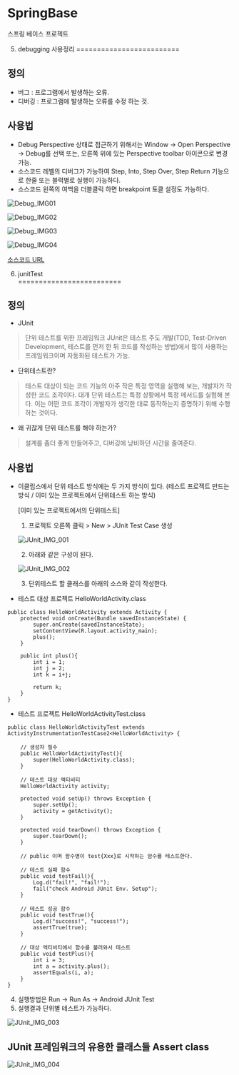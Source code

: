 # SpringBase
스프링 베이스 프로젝트

5. debugging 사용정리
=========================

정의 
--------------------------------
  - 버그 : 프로그램에서 발생하는 오류.
  - 디버깅 : 프로그램에 발생하는 오류를 수정 하는 것.

사용법
--------------------------------
  - Debug Perspective 상태로 접근하기 위해서는
    Window -> Open Perspective -> Debug를 선택 또는,
    오른쪽 위에 있는 Perspective toolbar 아이콘으로 변경가능.
  - 소스코드 레벨의 디버그가 가능하여 Step, Into, Step Over, Step Return 기능으로 한줄 또는 블럭별로 실행이 가능하다.
  - 소스코드 왼쪽의 여백을 더블클릭 하면 breakpoint 토클 설정도 가능하다.

![Debug_IMG01](http://cafeptthumb3.phinf.naver.net/20150806_130/soulduse_1438821825576Mba7w_PNG/debug001.PNG?type=w740)

![Debug_IMG02](http://cafeptthumb2.phinf.naver.net/20150806_100/soulduse_14388218257078TIGg_PNG/debug002.PNG?type=w740)

![Debug_IMG03](http://cafeptthumb1.phinf.naver.net/20150806_158/soulduse_1438821825786XrJQc_PNG/debug003.PNG?type=w740)

![Debug_IMG04](http://cafeptthumb3.phinf.naver.net/20150806_296/soulduse_1438821825867VGpye_PNG/debug004.PNG?type=w740)

[소스코드 URL](https://bitbucket.org/koolsign/code.android.base/src/c9b00ee5c05ed4e531c4d86751e2ada356b95f06/DebugTest/?at=khw.code)



6. junitTest	
=========================

정의 
--------------------------------
  
  * JUnit
  > 단위 테스트를 위한 프레임워크
  > JUnit은 테스트 주도 개발(TDD, Test-Driven Development, 테스트를 먼저 한 뒤 코드를 작성하는 방법)에서
    많이 사용하는 프레임워크이며 자동화된 테스트가 가능.

  * 단위테스트란? 
  > 테스트 대상이 되는 코드 기능의 아주 작은 특정 영역을 실행해 보는, 개발자가 작성한 코드 조각이다.
	대개 단위 테스트는 특정 상황에서 특정 메서드를 실험해 본다. 이는 어떤 코드 조각이 개발자가 생각한 대로 동작하는지 증명하기 위해 수행하는 것이다.
  
  * 왜 귀찮게 단위 테스트를 해야 하는가?
  > 설계를 좀더 좋게 만들어주고, 디버깅에 낭비하던 시간을 줄여준다.

사용법
--------------------------------
- 이클립스에서 단위 테스트 방식에는 두 가지 방식이 있다.
  (테스트 프로젝트 만드는 방식 / 이미 있는 프로젝트에서 단위테스트 하는 방식)

  [이미 있는 프로젝트에서의 단위테스트]
  1. 프로젝트 오른쪽 클릭 > New > JUnit Test Case 생성

  ![JUnit_IMG_001](http://cafeptthumb3.phinf.naver.net/20150806_224/soulduse_1438837217855RkDrY_PNG/JUnit004.PNG?type=w740)
  
  2. 아래와 같은 구성이 된다.
  
  ![JUnit_IMG_002](http://cafeptthumb1.phinf.naver.net/20150806_244/soulduse_1438837217694oyxKx_PNG/JUnit002.PNG?type=w740)
  
  3. 단위테스트 할 클래스를 아래의 소스와 같이 작성한다.

- 테스트 대상 프로젝트 HelloWorldActivity.class
```
public class HelloWorldActivity extends Activity {
    protected void onCreate(Bundle savedInstanceState) {
        super.onCreate(savedInstanceState);
        setContentView(R.layout.activity_main);
        plus();
    }
    
    public int plus(){
    	int i = 1;
    	int j = 2;
    	int k = i+j;
    	
    	return k;
    }
}

```

- 테스트 프로젝트 HelloWorldActivityTest.class
``` HelloWorldActivity.class
public class HelloWorldActivityTest extends ActivityInstrumentationTestCase2<HelloWorldActivity> {
	
	// 생성자 필수
	public HelloWorldActivityTest(){
		super(HelloWorldActivity.class);
	}
	
	// 테스트 대상 액티비티
	HelloWorldActivity activity;

	protected void setUp() throws Exception {
		super.setUp();
		activity = getActivity();
	}

	protected void tearDown() throws Exception {
		super.tearDown();
	}
	
	// public 이며 함수명이 test{Xxx}로 시작하는 암수를 테스트한다.
	
	// 테스트 실패 함수 
	public void testFail(){
		Log.d("fail!", "fail!");
		fail("check Android JUnit Env. Setup");
	}
	
	// 테스트 성공 함수
	public void testTrue(){
		Log.d("success!", "success!");
		assertTrue(true);
	}
	
	// 대상 액티비티에서 함수를 불러와서 테스트
	public void testPlus(){
		int i = 3;
		int a = activity.plus();
		assertEquals(i, a);
	}
}
```
  4. 실행방법은 Run -> Run As -> Android JUnit Test
  5. 실행결과 단위별 테스트가 가능하다.

  ![JUnit_IMG_003](http://cafeptthumb1.phinf.naver.net/20150806_223/soulduse_14388377475415qNuU_PNG/JUnit005.PNG?type=w740)

JUnit 프레임워크의 유용한 클래스들 Assert class
--------------------------------

![JUnit_IMG_004](http://cafeptthumb1.phinf.naver.net/20150806_128/soulduse_1438837217588vc8R7_PNG/JUnit001.PNG?type=w740)
